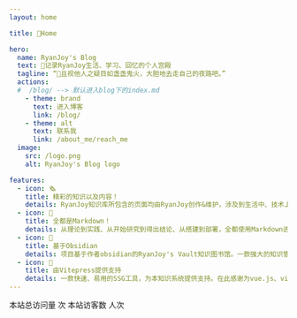 ```yaml
---
layout: home

title: 🏡Home

hero:
  name: RyanJoy's Blog
  text: 📝记录RyanJoy生活、学习、回忆的个人宫殿
  tagline: “🌟且视他人之疑目如盏盏鬼火，大胆地去走自己的夜路吧。”
  actions:
  #  /blog/ --> 默认进入blog下的index.md
    - theme: brand
      text: 进入博客
      link: /blog/
    - theme: alt
      text: 联系我
      link: /about_me/reach_me
  image:
    src: /logo.png
    alt: RyanJoy's Blog logo

features:
  - icon: 🗞️
    title: 精彩的知识以及内容！
    details: RyanJoy知识库所包含的页面均由RyanJoy创作&维护，涉及到生活中、技术上、个人项目等各方面知识和内容；也含有作者个人的反思以及成长。
  - icon: 📑
    title: 全都是Markdown！
    details: 从理论到实践、从开始研究到得出结论、从搭建到部署，全都使用Markdown进行撰写，为您提供清晰的文章脉络，进而获得更好的阅读体验。
  - icon: 📔
    title: 基于Obsidian
    details: 项目基于作者obsidian的RyanJoy's Vault知识图书馆。一款强大的知识管理工具，让知识图谱的构建更加简单！
  - icon: 🚀
    title: 由Vitepress提供支持
    details: 一款快速、易用的SSG工具，为本知识系统提供支持。在此感谢为vue.js、vite、vitepress做出贡献的所有朋友🙏。
---
```


本站总访问量 <span id="busuanzi_value_site_pv" /> 次
本站访客数 <span id="busuanzi_value_site_uv" /> 人次

<style>
:root {
  --vp-home-hero-name-color: transparent;
  --vp-home-hero-name-background: -webkit-linear-gradient(120deg, #bd34fe 30%, #ffd30b);

  --vp-home-hero-image-background-image: linear-gradient(45deg, #bd34fe 50%, #ffd30b 50%);
  --vp-home-hero-image-filter: blur(44px);
}

@media (min-width: 640px) {
  :root {
    --vp-home-hero-image-filter: blur(56px);
  }
}

@media (min-width: 960px) {
  :root {
    --vp-home-hero-image-filter: blur(68px);
  }
}
</style>

